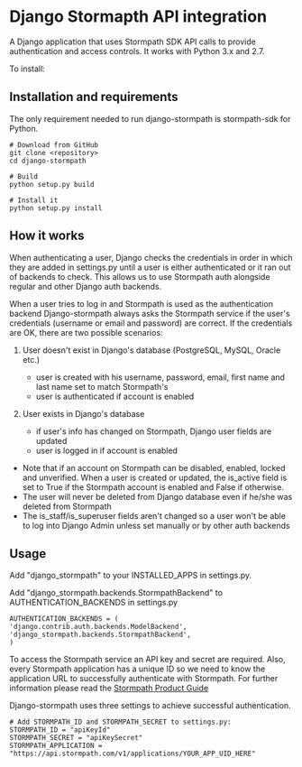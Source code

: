# Django Stormapth API integration

A Django application that uses Stormpath SDK API calls to provide authentication and access controls.
It works with Python 3.x and 2.7.

To install:

## Installation and requirements

The only requirement needed to run django-stormpath is stormpath-sdk for Python.

    # Download from GitHub
    git clone <repository>
    cd django-stormpath

    # Build
    python setup.py build

    # Install it
    python setup.py install


## How it works
When authenticating a user, Django checks the credentials in order in which they are added in settings.py until a user is either authenticated or it ran out of backends to check. This allows us to use Stormpath auth alongside regular and other Django auth backends.

When a user tries to log in and Stormpath is used as the authentication backend Django-stormpath always asks the Stormpath service if the user's credentials (username or email and password) are correct.
If the credentials are OK, there are two possible scenarios:

1. User doesn't exist in Django's database (PostgreSQL, MySQL, Oracle etc.)
    - user is created with his username, password, email, first name and last name set to match Stormpath's
    - user is authenticated if account is enabled


2. User exists in Django's database
    - if user's info has changed on Stormpath, Django user fields are updated
    - user is logged in if account is enabled


* Note that if an account on Stormpath can be disabled, enabled, locked and unverified. When a user is created or updated, the is_active field is set to True if the Stormpath account is enabled and False if otherwise.
* The user will never be deleted from Django database even if he/she was deleted from Stormpath
* The is_staff/is_superuser fields aren't changed so a user won't be able to log into Django Admin unless set manually or by other auth backends


## Usage

Add "django_stormpath" to your INSTALLED_APPS in settings.py.

Add "django_stormpath.backends.StormpathBackend" to AUTHENTICATION_BACKENDS in settings.py

    AUTHENTICATION_BACKENDS = (
    'django.contrib.auth.backends.ModelBackend',
    'django_stormpath.backends.StormpathBackend',
    )

To access the Stormpath service an API key and secret are required.
Also, every Stormpath application has a unique ID so we need to know the application URL to successfully authenticate with Stormpath.
For further information please read the [Stormpath Product Guide](http://www.stormpath.com/docs/python/product-guide)

Django-stormpath uses three settings to achieve successful authentication.

    # Add STORMPATH_ID and STORMPATH_SECRET to settings.py:
    STORMPATH_ID = "apiKeyId"
    STORMPATH_SECRET = "apiKeySecret"
    STORMPATH_APPLICATION = "https://api.stormpath.com/v1/applications/YOUR_APP_UID_HERE"
